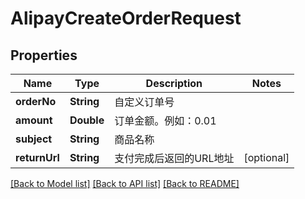 # AlipayCreateOrderRequest

## Properties
Name | Type | Description | Notes
------------ | ------------- | ------------- | -------------
**orderNo** | **String** | 自定义订单号 | 
**amount** | **Double** | 订单金额。例如：0.01 | 
**subject** | **String** | 商品名称 | 
**returnUrl** | **String** | 支付完成后返回的URL地址 | [optional] 

[[Back to Model list]](../README.md#documentation-for-models) [[Back to API list]](../README.md#documentation-for-api-endpoints) [[Back to README]](../README.md)


